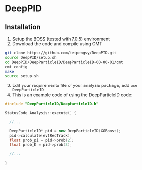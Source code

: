 # DeepPID

## Installation

1. Setup the BOSS (tested with 7.0.5) environment
2. Download the code and compile using CMT

```bash
git clone https://github.com/feipengsy/DeepPID.git
source DeepPID/setup.sh 
cd DeepPID/DeepParticleID/DeepParticleID-00-00-01/cmt
cmt config
make
source setup.sh
```

3. Edit your requirements file of your analysis package, add `use DeepParticleID`
4. This is an example code of using the DeepParticleID code:

```c++
#include "DeepParticleID/DeepParticleID.h"

StatusCode Analysis::execute() {

  //...
  
  DeepParticleID* pid = new DeepParticleID(XGBoost);
  pid->calculate(evtRecTrack);
  float prob_pi = pid->prob(2);
  float prob_K = pid->prob(3);

  //...
  
}
```
